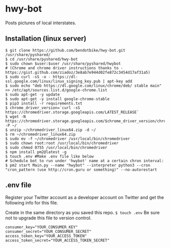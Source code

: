 # hwy-bot
Posts pictures of local interstates. 


## Installation (linux server)
```
$ git clone https://github.com/bendotbike/hwy-bot.git /usr/share/pyshared/
$ cd /usr/share/pyshared/hwy-bot
$ sudo chown $user:$user /usr/share/pyshared/hwybot
# (Chrome and chrome driver instructions thanks to - https://gist.github.com/ziadoz/3e8ab7e944d02fe872c3454d17af31a5)
$ sudo curl -sS -o - https://dl-ssl.google.com/linux/linux_signing_key.pub | apt-key add
$ sudo echo "deb https://dl.google.com/linux/chrome/deb/ stable main" >> /etc/apt/sources.list.d/google-chrome.list
$ sudo apt-get -y update
$ sudo apt-get -y install google-chrome-stable
$ pip3 install -r requirements.txt
$ chrome_driver_version=`curl -sS https://chromedriver.storage.googleapis.com/LATEST_RELEASE`
$ wget -N https://chromedriver.storage.googleapis.com/$chrome_driver_version/chromedriver_linux64.zip -P ~/
$ unzip ~/chromedriver_linux64.zip -d ~/
$ rm ~/chromedriver_linux64.zip
$ sudo mv -f ~/chromedriver /usr/local/bin/chromedriver
$ sudo chown root:root /usr/local/bin/chromedriver
$ sudo chmod 0755 /usr/local/bin/chromedriver
$ npm install pm2@latest -g
$ touch .env #Make .env file like below
# Schedule bot to run under 'hwybot' name at a certain chron interval:
$ pm2 start Main.py --name "hwybot" --interpreter python3 --cron "cron_pattern (use http://cron.guru or something)" --no-autorestart
```

## .env file
Register your Twitter account as a developer account on Twitter and get the following info for this file.

Create in the same directory as you saved this repo. ```$ touch .env```
Be sure not to upgrade this file to version control.
```
consumer_key="YOUR_CONSUMER_KEY"
consumer_secret="YOUR_CONSUMER_SECRET"
access_token_key="YOUR_ACCESS_TOKEN"
access_token_secret="YOUR_ACCESS_TOKEN_SECRET"
```
